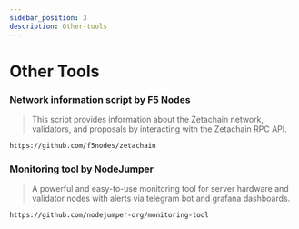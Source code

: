 ```yaml
---
sidebar_position: 3
description: Other-tools
---
```


# Other Tools

### Network information script by F5 Nodes
> This script provides information about the Zetachain network, validators, and proposals by interacting with the Zetachain RPC API.

```bash
https://github.com/f5nodes/zetachain
```
### Monitoring tool by NodeJumper
> A powerful and easy-to-use monitoring tool for server hardware and validator nodes with alerts via telegram bot and grafana dashboards.

```bash
https://github.com/nodejumper-org/monitoring-tool
```


